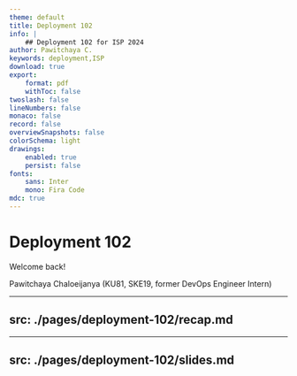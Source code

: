 ```yaml
---
theme: default
title: Deployment 102
info: |
    ## Deployment 102 for ISP 2024
author: Pawitchaya C.
keywords: deployment,ISP
download: true
export:
    format: pdf
    withToc: false
twoslash: false
lineNumbers: false
monaco: false
record: false
overviewSnapshots: false
colorSchema: light
drawings:
    enabled: true
    persist: false
fonts:
    sans: Inter
    mono: Fira Code
mdc: true
---
```


# Deployment 102
Welcome back!

Pawitchaya Chaloeijanya (KU81, SKE19, former DevOps Engineer Intern)

---
src: ./pages/deployment-102/recap.md
---

---
src: ./pages/deployment-102/slides.md
---